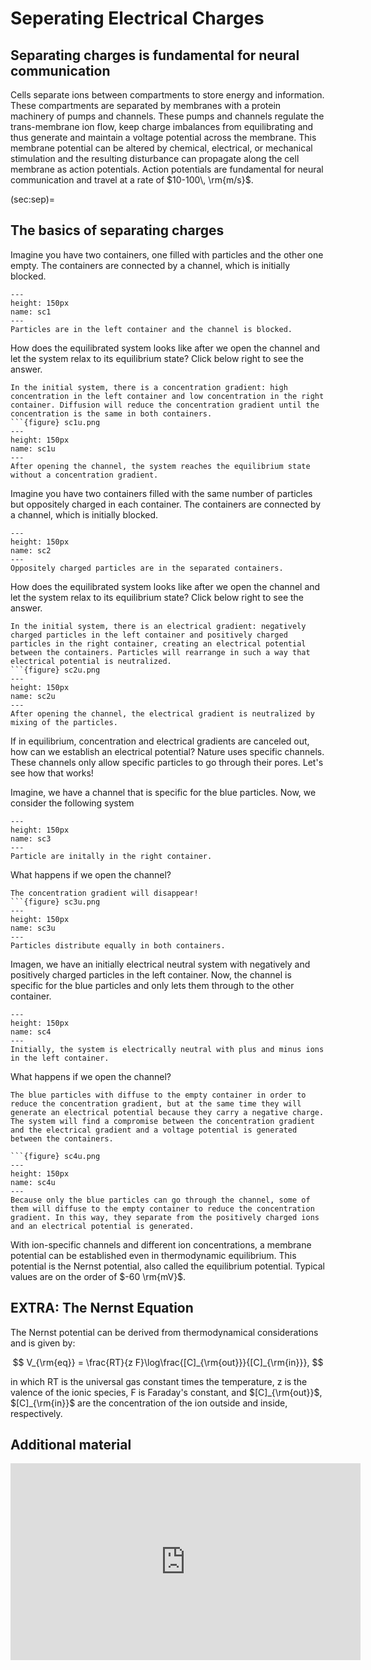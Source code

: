 # Seperating Electrical Charges


## Separating charges is fundamental for neural communication
Cells separate ions between compartments to store energy and information. These compartments are separated by membranes with a protein machinery of pumps and channels. These pumps and channels regulate the trans-membrane ion flow, keep charge imbalances from equilibrating and thus generate and maintain a voltage potential across the membrane. This membrane potential can be altered by chemical, electrical, or mechanical stimulation and the resulting disturbance can propagate along the cell membrane as action potentials. Action potentials are fundamental for neural communication and travel at a rate of $10-100\, \rm{m/s}$.

(sec:sep)=
## The basics of separating charges

Imagine you have two containers, one filled with particles and the other one empty. The containers are connected by a channel, which is initially blocked.

```{figure} sc1.png
---
height: 150px
name: sc1
---
Particles are in the left container and the channel is blocked.
```
How does the equilibrated system looks like after we open the channel and let the system relax to its equilibrium state? Click below right to see the answer.
```{toggle}
In the initial system, there is a concentration gradient: high concentration in the left container and low concentration in the right container. Diffusion will reduce the concentration gradient until the concentration is the same in both containers. 
```{figure} sc1u.png
---
height: 150px
name: sc1u
---
After opening the channel, the system reaches the equilibrium state without a concentration gradient.  
```

Imagine you have two containers filled with the same number of particles but oppositely charged in each container. The containers are connected by a channel, which is initially blocked.
```{figure} sc2.png
---
height: 150px
name: sc2
---
Oppositely charged particles are in the separated containers.
```
How does the equilibrated system looks like after we open the channel and let the system relax to its equilibrium state? Click below right to see the answer.
```{toggle}
In the initial system, there is an electrical gradient: negatively charged particles in the left container and positively charged particles in the right container, creating an electrical potential between the containers. Particles will rearrange in such a way that electrical potential is neutralized.  
```{figure} sc2u.png
---
height: 150px
name: sc2u
---
After opening the channel, the electrical gradient is neutralized by mixing of the particles.
```

If in equilibrium, concentration and electrical gradients are canceled out, how can we establish an electrical potential? Nature uses specific channels. These channels only allow specific particles to go through their pores. Let's see how that works!

Imagine, we have a channel that is specific for the blue particles. Now, we consider the following system

```{figure} sc3.png
---
height: 150px
name: sc3
---
Particle are initally in the right container.
```
What happens if we open the channel?
```{toggle}
The concentration gradient will disappear!
```{figure} sc3u.png
---
height: 150px
name: sc3u
---
Particles distribute equally in both containers.
```

Imagen, we have an initially electrical neutral system with negatively and positively charged particles in the left container. Now, the channel is specific for the blue particles and only lets them through to the other container.

```{figure} sc4.png
---
height: 150px
name: sc4
---
Initially, the system is electrically neutral with plus and minus ions in the left container.
```
What happens if we open the channel?
```{toggle}
The blue particles with diffuse to the empty container in order to reduce the concentration gradient, but at the same time they will generate an electrical potential because they carry a negative charge. The system will find a compromise between the concentration gradient and the electrical gradient and a voltage potential is generated between the containers. 

```{figure} sc4u.png
---
height: 150px
name: sc4u
---
Because only the blue particles can go through the channel, some of them will diffuse to the empty container to reduce the concentration gradient. In this way, they separate from the positively charged ions and an electrical potential is generated.
```
With ion-specific channels and different ion concentrations, a membrane potential can be established even in thermodynamic equilibrium. This potential is the Nernst potential, also called the equilibrium potential. Typical values are on the order of $-60 \rm{mV}$.

## EXTRA: The Nernst Equation

The Nernst potential can be derived from thermodynamical considerations and is given by:

$$
V_{\rm{eq}} = \frac{RT}{z F}\log\frac{[C]_{\rm{out}}}{[C]_{\rm{in}}},
$$

in which RT is the universal gas constant times the temperature, z is the valence of the ionic species, F is Faraday's constant, and $[C]_{\rm{out}}$, $[C]_{\rm{in}}$ are the concentration of the ion outside and inside, respectively. 




## Additional material

<iframe width="560" height="315" src="https://www.youtube.com/embed/Ba02v7eoVWQ" frameborder="0" allow="accelerometer; autoplay; encrypted-media; gyroscope; picture-in-picture" allowfullscreen></iframe>
